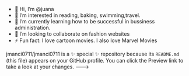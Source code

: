 - 👋 Hi, I’m @juana
- 👀 I’m interested in reading, baking, swimming,travel.
- 🌱 I’m currently learning how to be successful in bussiness administration.
- 💞️ I’m looking to collaborate on fashion websites
- ⚡ Fun fact: I love cartoon movies. I also love Marvel Movies 

jmanci0711/jmanci0711 is a ✨ special ✨ repository because its `README.md` (this file) appears on your GitHub profile.
You can click the Preview link to take a look at your changes.
--->
